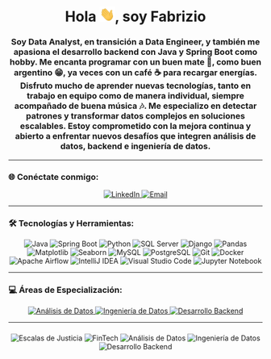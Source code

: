 <h1 align="center">Hola <img src="https://raw.githubusercontent.com/ABSphreak/ABSphreak/master/gifs/Hi.gif" width="30px">, soy Fabrizio</h1>
<h3 align="center">
  Soy Data Analyst, en transición a Data Engineer, y también me apasiona el desarrollo backend con Java y Spring Boot como hobby. 
  Me encanta programar con un buen mate 🧉, como buen argentino 😁, ya veces con un café ☕ para recargar energías. 
  Disfruto mucho de aprender nuevas tecnologías, tanto en trabajo en equipo como de manera individual, siempre acompañado de buena música 🎶. 
  Me especializo en detectar patrones y transformar datos complejos en soluciones escalables. 
  Estoy comprometido con la mejora continua y abierto a enfrentar nuevos desafíos que integren análisis de datos, backend e ingeniería de datos.
</h3>

---

### 🌐 Conéctate conmigo:
<p align="center">
  <a href="https://linkedin.com/in/fabrizioflamini" target="_blank">
    <img src="https://img.shields.io/badge/-LinkedIn-%230077B5.svg?style=for-the-badge&logo=linkedin&logoColor=white" alt="LinkedIn" />
  </a>
  <a href="mailto:flaminifabrizio28@gmail.com">
    <img src="https://img.shields.io/badge/-Email-%23333.svg?style=for-the-badge&logo=gmail&logoColor=white" alt="Email" />
  </a>
</p>

---

### 🛠️ Tecnologías y Herramientas:
<p align="center">
  <img src="https://img.shields.io/badge/Java-%23ED8B00.svg?style=for-the-badge&logo=java&logoColor=white" alt="Java" />
  <img src="https://img.shields.io/badge/Spring%20Boot-%236DB33F.svg?style=for-the-badge&logo=spring-boot&logoColor=white" alt="Spring Boot" />
  <img src="https://img.shields.io/badge/Python-%2314354C.svg?style=for-the-badge&logo=python&logoColor=white" alt="Python" />
  <img src="https://img.shields.io/badge/SQL%20Server-%23CC2927.svg?style=for-the-badge&logo=microsoft-sql-server&logoColor=white" alt="SQL Server" />
  <img src="https://img.shields.io/badge/Django-%23092E20.svg?style=for-the-badge&logo=django&logoColor=white" alt="Django" />
  <img src="https://img.shields.io/badge/Pandas-%23150458.svg?style=for-the-badge&logo=pandas&logoColor=white" alt="Pandas" />
  <img src="https://img.shields.io/badge/Matplotlib-%230079B5.svg?style=for-the-badge&logo=matplotlib&logoColor=white" alt="Matplotlib" />
  <img src="https://img.shields.io/badge/Seaborn-%230395A6.svg?style=for-the-badge&logo=seaborn&logoColor=white" alt="Seaborn" />
  <img src="https://img.shields.io/badge/MySQL-%234479A1.svg?style=for-the-badge&logo=mysql&logoColor=white" alt="MySQL" />
  <img src="https://img.shields.io/badge/PostgreSQL-%23336791.svg?style=for-the-badge&logo=postgresql&logoColor=white" alt="PostgreSQL" />
  <img src="https://img.shields.io/badge/Git-%23F05033.svg?style=for-the-badge&logo=git&logoColor=white" alt="Git" />
  <img src="https://img.shields.io/badge/Docker-%232496ED.svg?style=for-the-badge&logo=docker&logoColor=white" alt="Docker" />
  <img src="https://img.shields.io/badge/Apache%20Airflow-%23017CEE.svg?style=for-the-badge&logo=apache-airflow&logoColor=white" alt="Apache Airflow" />
  <img src="https://img.shields.io/badge/IntelliJ%20IDEA-%23000000.svg?style=for-the-badge&logo=intellij-idea&logoColor=white" alt="IntelliJ IDEA" />
  <img src="https://img.shields.io/badge/Visual%20Studio%20Code-%23007ACC.svg?style=for-the-badge&logo=visual-studio-code&logoColor=white" alt="Visual Studio Code" />
  <img src="https://img.shields.io/badge/Jupyter-%23F37626.svg?style=for-the-badge&logo=jupyter&logoColor=white" alt="Jupyter Notebook" />
</p>

---

### 💻 Áreas de Especialización:
<p align="center">
  <a href="https://www.google.com/search?q=data+analysis" target="_blank">
    <img src="https://img.shields.io/badge/Análisis%20de%20Datos-%23007ACC.svg?style=for-the-badge&logo=visual-studio-code&logoColor=white" alt="Análisis de Datos" />
  </a>
  <a href="https://www.google.com/search?q=data+engineering" target="_blank">
    <img src="https://img.shields.io/badge/Ingeniería%20de%20Datos-%230092CC.svg?style=for-the-badge&logo=google-cloud&logoColor=white" alt="Ingeniería de Datos" />
  </a>
  <a href="https://www.google.com/search?q=backend+development" target="_blank">
    <img src="https://img.shields.io/badge/Desarrollo%20Backend-%23F7DF1E.svg?style=for-the-badge&logo=spring&logoColor=black" alt="Desarrollo Backend" />
  </a>
</p>

---

###
<p align="center">
  <img src="https://images.unsplash.com/photo-1512001592910-37d0a08e5063?crop=entropy&cs=tinysrgb&fit=max&fm=jpg&ixid=MnwxMTc5MTl8MHwxfGFsbHwxfHx8fHx8fHwxNjEzODU0NzU0&ixlib=rb-1.2.1&q=80&w=400" width="200" alt="Escalas de Justicia" />
  <img src="https://images.unsplash.com/photo-1583976764731-2d219b0e0a8e?crop=entropy&cs=tinysrgb&fit=max&fm=jpg&ixid=MnwxMTc5MTl8MHwxfGFsbHw0fHx8fHx8fHwxNjEzODU0Nzgz&ixlib=rb-1.2.1&q=80&w=400" width="200" alt="FinTech" />
  <img src="https://images.unsplash.com/photo-1519389950473-47f1e83e4c8b?crop=entropy&cs=tinysrgb&fit=max&fm=jpg&ixid=MnwxMTc5MTl8MHwxfGFsbHw3fHx8fHx8fHwxNjEzODU0ODAw&ixlib=rb-1.2.1&q=80&w=400" width="200" alt="Análisis de Datos" />
  <img src="https://images.unsplash.com/photo-1504384308090-c894fdcc5385?crop=entropy&cs=tinysrgb&fit=max&fm=jpg&ixid=MnwxMTc5MTl8MHwxfGFsbHw5fHx8fHx8fHwxNjEzODU0ODU1&ixlib=rb-1.2.1&q=80&w=400" width="200" alt="Ingeniería de Datos" />
  <img src="https://images.unsplash.com/photo-1521558683486-6e4b4b4d9b3b?crop=entropy&cs=tinysrgb&fit=max&fm=jpg&ixid=MnwxMTc5MTl8MHwxfGFsbHwxMHx8fHx8fHx8fHwxNjEzODU0OTAw&ixlib=rb-1.2.1&q=80&w=400" width="200" alt="Desarrollo Backend" />
</p>
